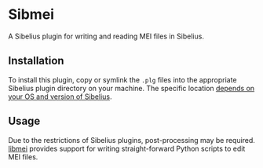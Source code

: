 Sibmei
======

A Sibelius plugin for writing and reading MEI files in Sibelius.

Installation
------------

To install this plugin, copy or symlink the `.plg` files into the appropriate Sibelius plugin directory on your machine. The specific location [depends on your OS and version of Sibelius](http://www.sibelius.com/download/plugins/index.html?help=install).

Usage
------------

Due to the restrictions of Sibelius plugins, post-processing may be required. [libmei](https://github.com/DDMAL/libmei) provides support for writing straight-forward Python scripts to edit MEI files.
